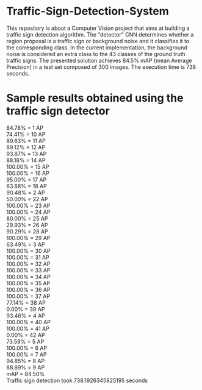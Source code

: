 # Traffic-Sign-Detection-System

This repository is about a Computer Vision project that aims at building a traffic sign detection algorithm. The “detector" CNN determines whether a region proposal is a traffic sign or background noise and it classifies it to the corresponding class. In the current implementation, the background noise is considered an extra class to the 43 classes of the ground truth traffic signs. The presented solution achieves 84.5% mAP (mean Average Precision) in a test set composed of 300 images. The execution time is 738 seconds.

# Sample results obtained using the traffic sign detector
84.78% = 1 AP  
74.41% = 10 AP  
89.63% = 11 AP  
89.12% = 12 AP  
93.87% = 13 AP  
88.18% = 14 AP  
100.00% = 15 AP  
100.00% = 16 AP  
95.00% = 17 AP  
63.88% = 18 AP  
90.48% = 2 AP  
50.00% = 22 AP  
100.00% = 23 AP  
100.00% = 24 AP  
80.00% = 25 AP  
29.93% = 26 AP  
90.29% = 28 AP  
100.00% = 29 AP  
63.49% = 3 AP  
100.00% = 30 AP  
100.00% = 31 AP  
100.00% = 32 AP  
100.00% = 33 AP  
100.00% = 34 AP  
100.00% = 35 AP  
100.00% = 36 AP  
100.00% = 37 AP  
77.14% = 38 AP  
0.00% = 39 AP  
93.46% = 4 AP  
100.00% = 40 AP  
100.00% = 41 AP  
0.00% = 42 AP  
73.59% = 5 AP  
100.00% = 6 AP  
100.00% = 7 AP  
94.85% = 8 AP  
88.89% = 9 AP  
mAP = 84.50%     
Traffic sign detection took 738.1926345825195 seconds  
